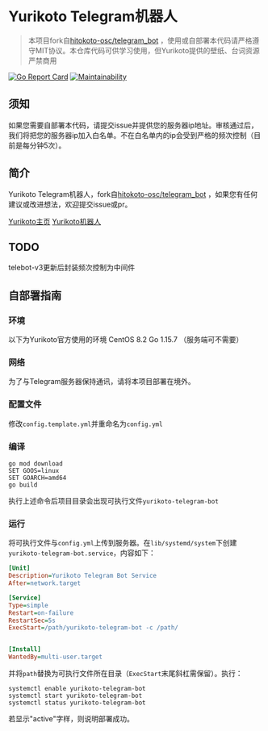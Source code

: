 # Yurikoto Telegram机器人

> 本项目fork自[hitokoto-osc/telegram_bot](https://github.com/hitokoto-osc/telegram_bot) ，使用或自部署本代码请严格遵守MIT协议。本仓库代码可供学习使用，但Yurikoto提供的壁纸、台词资源严禁商用

[![Go Report Card](https://goreportcard.com/badge/github.com/yurikoto/yurikoto-telegram-bot)](https://goreportcard.com/report/github.com/yurikoto/yurikoto-telegram-bot) [![Maintainability](https://api.codeclimate.com/v1/badges/293b8754a06684395ea0/maintainability)](https://codeclimate.com/github/yurikoto/yurikoto-telegram-bot/maintainability)

## 须知
如果您需要自部署本代码，请提交issue并提供您的服务器ip地址。审核通过后，我们将把您的服务器ip加入白名单。不在白名单内的ip会受到严格的频次控制（目前是每分钟5次）。

## 简介

Yurikoto Telegram机器人，fork自[hitokoto-osc/telegram_bot](https://github.com/hitokoto-osc/telegram_bot) ，如果您有任何建议或改进想法，欢迎提交issue或pr。 

[Yurikoto主页](https://yurikoto.com) [Yurikoto机器人](https://t.me/yurikoto_bot)

## TODO
telebot-v3更新后封装频次控制为中间件

## 自部署指南

### 环境

以下为Yurikoto官方使用的环境
CentOS 8.2
Go 1.15.7 （服务端可不需要）

### 网络

为了与Telegram服务器保持通讯，请将本项目部署在境外。

### 配置文件

修改`config.template.yml`并重命名为`config.yml`

### 编译

```shell
go mod download
SET GOOS=linux
SET GOARCH=amd64
go build
```

执行上述命令后项目目录会出现可执行文件`yurikoto-telegram-bot`

### 运行

将可执行文件与`config.yml`上传到服务器。在`lib/systemd/system`下创建`yurikoto-telegram-bot.service`，内容如下：

```ini
[Unit]
Description=Yurikoto Telegram Bot Service
After=network.target

[Service]
Type=simple
Restart=on-failure
RestartSec=5s
ExecStart=/path/yurikoto-telegram-bot -c /path/


[Install]
WantedBy=multi-user.target
```

并将`path`替换为可执行文件所在目录（`ExecStart`末尾斜杠需保留）。执行：

```shell
systemctl enable yurikoto-telegram-bot
systemctl start yurikoto-telegram-bot
systemctl status yurikoto-telegram-bot
```

若显示"active"字样，则说明部署成功。